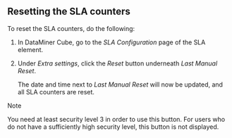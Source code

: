 ## Resetting the SLA counters

To reset the SLA counters, do the following:

1. In DataMiner Cube, go to the *SLA Configuration* page of the SLA element.

2. Under *Extra settings*, click the *Reset* button underneath *Last Manual Reset*.

    The date and time next to *Last Manual Reset* will now be updated, and all SLA counters are reset.

> [!NOTE]
> You need at least security level 3 in order to use this button. For users who do not have a sufficiently high security level, this button is not displayed.
>
